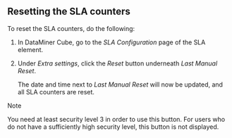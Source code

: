 ## Resetting the SLA counters

To reset the SLA counters, do the following:

1. In DataMiner Cube, go to the *SLA Configuration* page of the SLA element.

2. Under *Extra settings*, click the *Reset* button underneath *Last Manual Reset*.

    The date and time next to *Last Manual Reset* will now be updated, and all SLA counters are reset.

> [!NOTE]
> You need at least security level 3 in order to use this button. For users who do not have a sufficiently high security level, this button is not displayed.
>
